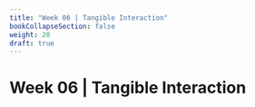 ```yaml
---
title: "Week 06 | Tangible Interaction"
bookCollapseSection: false
weight: 20
draft: true
---
```


# Week 06 | Tangible Interaction


